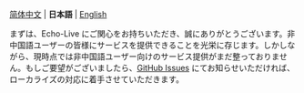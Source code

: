 [简体中文](README.md) | 
**日本語** |
[English](README_en.md)

まずは、Echo-Live にご関心をお持ちいただき、誠にありがとうございます。非中国語ユーザーの皆様にサービスを提供できることを光栄に存じます。しかしながら、現時点では非中国語ユーザー向けのサービス提供がまだ整っておりません。もしご要望がございましたら、[GitHub Issues](https://github.com/sheep-realms/Echo-Live/issues) にてお知らせいただければ、ローカライズの対応に着手させていただきます。